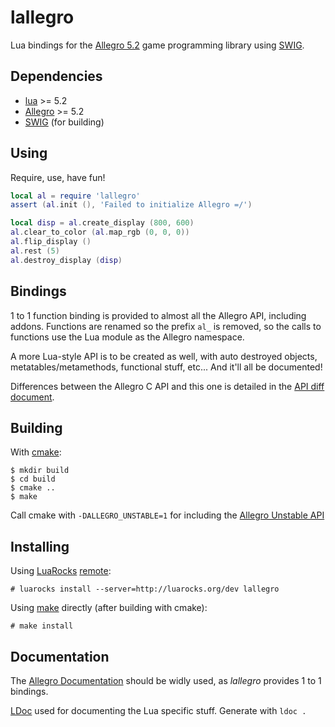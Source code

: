 lallegro
========
Lua bindings for the [Allegro 5.2](http://liballeg.org/) game programming library
using [SWIG](http://swig.org/). 


Dependencies
------------
- [lua](http://www.lua.org/) >= 5.2
- [Allegro](http://liballeg.org/) >= 5.2
- [SWIG](http://swig.org/) (for building)


Using
-----
Require, use, have fun!

```lua
local al = require 'lallegro'
assert (al.init (), 'Failed to initialize Allegro =/')

local disp = al.create_display (800, 600)
al.clear_to_color (al.map_rgb (0, 0, 0))
al.flip_display ()
al.rest (5)
al.destroy_display (disp)
```


Bindings
--------
1 to 1 function binding is provided to almost all the Allegro API, including
addons. Functions are renamed so the prefix `al_` is removed, so the calls to
functions use the Lua module as the Allegro namespace.

A more Lua-style API is to be created as well, with auto destroyed objects,
metatables/metamethods, functional stuff, etc... And it'll all be documented!

Differences between the Allegro C API and this one is detailed in the
[API diff document](apidiff.md).


Building
--------
With [cmake](https://cmake.org/):

    $ mkdir build
	$ cd build
	$ cmake ..
	$ make

Call cmake with `-DALLEGRO_UNSTABLE=1` for including the [Allegro Unstable
API](http://liballeg.org/a5docs/trunk/getting_started.html#unstable-api)


Installing
----------
Using [LuaRocks](https://luarocks.org/)
[remote](https://luarocks.org/modules/gilzoide/lallegro):

    # luarocks install --server=http://luarocks.org/dev lallegro

Using [make](https://www.gnu.org/software/make/) directly (after building with
cmake):

    # make install


Documentation
-------------
The [Allegro Documentation](http://liballeg.org/a5docs/trunk/index.html) should
be widly used, as _lallegro_ provides 1 to 1 bindings.

[LDoc](https://github.com/stevedonovan/LDoc) used for documenting the Lua
specific stuff. Generate with `ldoc .`
